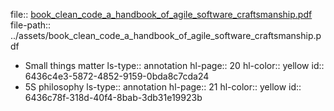file:: [book_clean_code_a_handbook_of_agile_software_craftsmanship.pdf](../assets/book_clean_code_a_handbook_of_agile_software_craftsmanship.pdf)
file-path:: ../assets/book_clean_code_a_handbook_of_agile_software_craftsmanship.pdf
- Small things matter
  ls-type:: annotation
  hl-page:: 20
  hl-color:: yellow
  id:: 6436c4e3-5872-4852-9159-0bda8c7cda24
- 5S philosophy
  ls-type:: annotation
  hl-page:: 21
  hl-color:: yellow
  id:: 6436c78f-318d-40f4-8bab-3db31e19923b